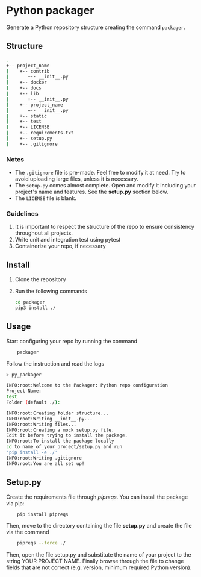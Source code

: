 # Python packager

Generate a Python repository structure creating the command `packager`.

## Structure

```bash
.
+-- project_name
|    +-- contrib
|       +-- __init__.py
|    +-- docker
|    +-- docs
|    +-- lib
|       +-- __init__.py
|    +-- project_name
|       +-- __init__.py
|    +-- static
|    +-- test
|    +-- LICENSE
|    +-- requirements.txt
|    +-- setup.py
|    +-- .gitignore
```

### Notes

- The `.gitignore` file is pre-made. Feel free to modify it at need. Try to avoid uploading large files, unless it is necessary.
- The `setup.py` comes almost complete. Open and modify it including your project's name and features. See the **setup.py** section below.
- The `LICENSE` file is blank.

### Guidelines

1. It is important to respect the structure of the repo to ensure consistency throughout all projects.
2. Write unit and integration test using pytest
3. Containerize your repo, if necessary

## Install

1. Clone the repository
2. Run the following commands

   ```bash
   cd packager
   pip3 install ./
   ```

## Usage

Start configuring your repo by running the command

```bash
    packager
```

Follow the instruction and read the logs

```bash
> py_packager  

INFO:root:Welcome to the Packager: Python repo configuration
Project Name:
test
Folder (default ./):

INFO:root:Creating folder structure...
INFO:root:Writing __init__.py...
INFO:root:Writing files...
INFO:root:Creating a mock setup.py file.
Edit it before trying to install the package.
INFO:root:To install the package locally
cd to name_of_your_project/setup.py and run
'pip install -e ./'
INFO:root:Writing .gitignore
INFO:root:You are all set up!
```

## Setup.py

Create the requirements file through *pipreqs*. You can install the package via pip:

```bash
    pip install pipreqs
```

Then, move to the directory containing the file **setup.py** and create the file via the command

```bash
    pipreqs --force ./ 
```

Then, open the file setup.py and substitute the name of your project to the string YOUR PROJECT NAME.
Finally browse through the file to change fields that are not correct (e.g. version, minimum required Python version).

